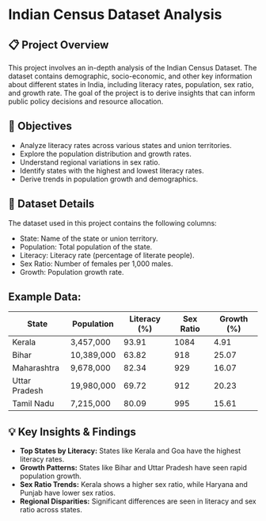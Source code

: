 # Indian Census Dataset Analysis

## 📋 Project Overview
This project involves an in-depth analysis of the Indian Census Dataset. The dataset contains demographic, socio-economic, and other key information about different states in India, including literacy rates, population, sex ratio, and growth rate. The goal of the project is to derive insights that can inform public policy decisions and resource allocation.

## 🎯 Objectives
- Analyze literacy rates across various states and union territories.
- Explore the population distribution and growth rates.
- Understand regional variations in sex ratio.
- Identify states with the highest and lowest literacy rates.
- Derive trends in population growth and demographics.

## 📂 Dataset Details
The dataset used in this project contains the following columns:

- State: Name of the state or union territory.
- Population: Total population of the state.
- Literacy: Literacy rate (percentage of literate people).
- Sex Ratio: Number of females per 1,000 males.
- Growth: Population growth rate.
## Example Data:

|State        | Population | Literacy (%) | Sex Ratio | Growth (%) |
|--------------|------------|--------------|-----------|------------|
| Kerala       | 3,457,000   | 93.91        | 1084      | 4.91       |
| Bihar        | 10,389,000  | 63.82        | 918       | 25.07      |
| Maharashtra  | 9,678,000   | 82.34        | 929       | 16.07      |
| Uttar Pradesh| 19,980,000  | 69.72        | 912       | 20.23      |
| Tamil Nadu   | 7,215,000   | 80.09        | 995       | 15.61      |

## 💡 Key Insights & Findings
- **Top States by Literacy:** States like Kerala and Goa have the highest literacy rates.
- **Growth Patterns:** States like Bihar and Uttar Pradesh have seen rapid population growth.
- **Sex Ratio Trends:** Kerala shows a higher sex ratio, while Haryana and Punjab have lower sex ratios.
- **Regional Disparities:** Significant differences are seen in literacy and sex ratio across states.
